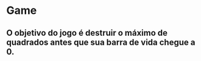 # Game

## O objetivo do jogo é destruir o máximo de quadrados antes que sua barra de vida chegue a 0.
